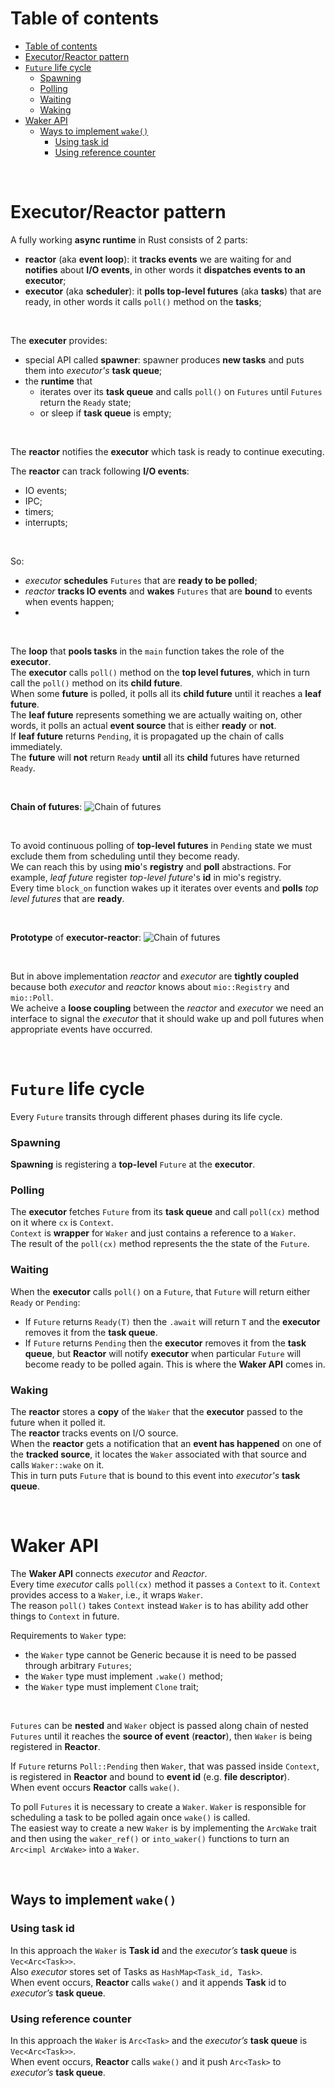 # Table of contents
- [Table of contents](#table-of-contents)
- [Executor/Reactor pattern](#executorreactor-pattern)
- [`Future` life cycle](#future-life-cycle)
    - [Spawning](#spawning)
    - [Polling](#polling)
    - [Waiting](#waiting)
    - [Waking](#waking)
- [Waker API](#waker-api)
  - [Ways to implement `wake()`](#ways-to-implement-wake)
    - [Using task id](#using-task-id)
    - [Using reference counter](#using-reference-counter)

<br>

# Executor/Reactor pattern
A fully working **async runtime** in Rust consists of 2 parts:
- **reactor** (aka **event loop**): it **tracks events** we are waiting for and **notifies** about **I/O events**, in other words it **dispatches events to an executor**;
- **executor** (aka **scheduler**): it **polls top-level futures** (aka **tasks**) that are ready, in other words it calls `poll()` method on the **tasks**;

<br>

The **executer** provides:
- special API called **spawner**: spawner produces **new tasks** and puts them into *executor's* **task queue**;
- the **runtime** that
  - iterates over its **task queue** and calls `poll()` on `Futures` until `Futures` return the `Ready` state;
  - or sleep if **task queue** is empty;

<br>

The **reactor** notifies the **executor** which task is ready to continue executing.<br>

The **reactor** can track following **I/O events**:
- IO events;
- IPC;
- timers;
- interrupts;

<br>

So:
- *executor* **schedules** `Futures` that are **ready to be polled**;
- *reactor* **tracks IO events** and **wakes** `Futures` that are **bound** to events when events happen;
- 
<br>

The **loop** that **pools tasks** in the `main` function takes the role of the **executor**.<br>
The **executor** calls `poll()` method on the **top level futures**, which in turn call the `poll()` method on its **child future**.<br>
When some **future** is polled, it polls all its **child future** until it reaches a **leaf future**.<br>
The **leaf future** represents something we are actually waiting on, other words, it polls an actual **event source** that is either **ready** or **not**.<br>
If **leaf future** returns `Pending`, it is propagated up the chain of calls immediately.<br>
The **future** will **not** return `Ready` **until** all its **child** futures have returned `Ready`.<br>

<br>

**Chain of futures**:
![Chain of futures](/img/chain_of_futures.png)

<br>

To avoid continuous polling of **top-level futures** in `Pending` state we must exclude them from scheduling until they become ready.<br>
We can reach this by using **mio**'s **registry** and **poll** abstractions. For example, *leaf future* register *top-level future*'s **id** in mio's registry.<br>
Every time `block_on` function wakes up it iterates over events and **polls** *top level futures* that are **ready**.<br>

<br>

**Prototype** of **executor-reactor**:
![Chain of futures](/img/prototype_of_executor_reactor.png)

<br>

But in above implementation *reactor* and *executor* are **tightly coupled** because both *executor* and *reactor* knows about `mio::Registry` and `mio::Poll`.<br>
We acheive a **loose coupling** between the *reactor* and *executor* we need an interface to signal the *executor* that it should wake up and poll futures when appropriate events have occurred.<br>

<br>


# `Future` life cycle
Every `Future` transits through different phases during its life cycle.<br>

### Spawning
**Spawning** is registering a **top-level** `Future` at the **executor**.<br>

### Polling
The **executor** fetches `Future` from its **task queue** and call `poll(cx)` method on it where `cx` is `Context`.<br>
`Context` is **wrapper** for `Waker` and just contains a reference to a `Waker`.<br>
The result of the `poll(cx)` method represents the the state of the `Future`.<br>

### Waiting
When the **executor** calls `poll()` on a `Future`, that `Future` will return either `Ready` or `Pending`:
- If `Future` returns `Ready(T)` then the `.await` will return `T` and the **executor** removes it from the **task queue**.
- If `Future` returns `Pending` then the **executor** removes it from the **task queue**, but **Reactor** will notify **executor** when particular `Future` will become ready to be polled again. This is where the **Waker API** comes in.

### Waking
The **reactor** stores a **copy** of the `Waker` that the **executor** passed to the future when it polled it.<br>
The **reactor** tracks events on I/O source.<br>
When the **reactor** gets a notification that an **event has happened** on one of the **tracked source**, it locates the `Waker` associated with that source and calls `Waker::wake` on it.<br>
This in turn puts `Future` that is bound to this event into *executor's* **task queue**.<br>

<br>

# Waker API
The **Waker API** connects *executor* and *Reactor*.<br>
Every time *executor* calls `poll(cx)` method it passes a `Context` to it. `Context` provides access to a `Waker`, i.e., it wraps `Waker`.<br>
The reason `poll()` takes `Context` instead `Waker` is to has ability add other things to `Context` in future.<br>

Requirements to `Waker` type:
- the `Waker` type cannot be Generic because it is need to be passed through arbitrary `Futures`;
- the `Waker` type must implement `.wake()` method;
- the `Waker` type must implement `Clone` trait;

<br>

`Futures` can be **nested** and `Waker` object is passed along chain of nested `Futures` until it reaches the **source of event** (**reactor**), then `Waker` is being registered in **Reactor**.<br>

If `Future` returns `Poll::Pending` then `Waker`, that was passed inside `Context`, is registered in **Reactor** and bound to **event id** (e.g. **file descriptor**).<br>
When event occurs **Reactor** calls `wake()`.

To poll `Futures` it is necessary to create a `Waker`. `Waker` is responsible for scheduling a task to be polled again once `wake()` is called.<br>
The easiest way to create a new `Waker` is by implementing the `ArcWake` trait and then using the `waker_ref()` or `into_waker()` functions to turn an `Arc<impl ArcWake>` into a `Waker`.<br>

<br>

## Ways to implement `wake()`
### Using task id
In this approach the `Waker` is **Task id** and the *executor’s* **task queue** is `Vec<Arc<Task>>`.<br>
Also *executor* stores set of Tasks as `HashMap<Task_id, Task>`.<br>
When event occurs, **Reactor** calls `wake()` and it appends **Task** id to *executor’s* **task queue**.<br>

### Using reference counter
In this approach the `Waker` is `Arc<Task>` and the *executor’s* **task queue** is `Vec<Arc<Task>>`.<br>
When event occurs, **Reactor** calls `wake()` and it push `Arc<Task>` to *executor’s* **task queue**.<br>
